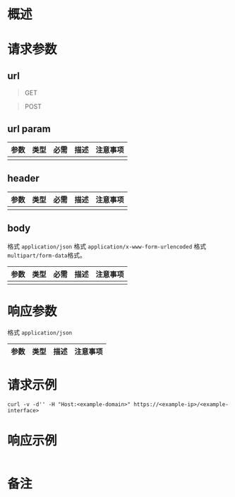 <!-- -*-coding:utf-8-*- -->

# 概述

# 请求参数

## url

> GET

> POST

## url param

| 参数 | 类型 | 必需 | 描述 | 注意事项 |
| ---- | ---- | ---- | ---- | -------- |
|      |      |      |      |          |

## header

| 参数 | 类型 | 必需 | 描述 | 注意事项 |
| ---- | ---- | ---- | ---- | -------- |
|      |      |      |      |          |

## body

格式 `application/json`
格式 `application/x-www-form-urlencoded`
格式 `multipart/form-data`格式。

| 参数 | 类型 | 必需 | 描述 | 注意事项 |
| ---- | ---- | ---- | ---- | -------- |
|      |      |      |      |          |

# 响应参数

格式 `application/json`

| 参数 | 类型 | 描述 | 注意事项 |
| ---- | ---- | ---- | -------- |


# 请求示例

```shell
curl -v -d'' -H "Host:<example-domain>" https://<example-ip>/<example-interface>
```

# 响应示例

```json

```

# 备注
